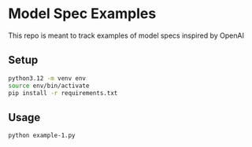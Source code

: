 # Model Spec Examples

This repo is meant to track examples of model specs inspired by OpenAI

## Setup

```bash
python3.12 -m venv env
source env/bin/activate
pip install -r requirements.txt
```

## Usage

```bash
python example-1.py
```